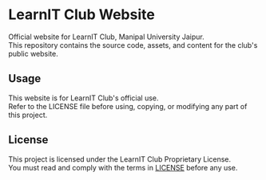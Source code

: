 # LearnIT Club Website

Official website for LearnIT Club, Manipal University Jaipur.  
This repository contains the source code, assets, and content for the club's public website.

## Usage
This website is for LearnIT Club's official use.  
Refer to the LICENSE file before using, copying, or modifying any part of this project.

## License
This project is licensed under the LearnIT Club Proprietary License.  
You must read and comply with the terms in [LICENSE](./LICENSE) before any use.

